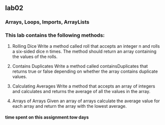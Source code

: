 ## lab02
### Arrays, Loops, Imports, ArrayLists
### This lab contains the following methods:
1. Rolling Dice
   Write a method called roll that accepts an integer n and rolls a six-sided dice n times. The method should return an array containing the values of the rolls.
2. Contains Duplicates
   Write a method called containsDuplicates that returns true or false depending on whether the array contains duplicate values.

3. Calculating Averages
  Write a method that accepts an array of integers and calculates and returns the average of all the values in the array.

4. Arrays of Arrays
  Given an array of arrays calculate the average value for each array and return the array with the lowest average.

 #### **time  spent on this assignment:tow days**